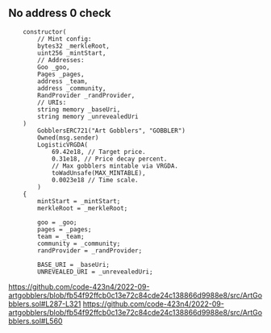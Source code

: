 ## No address 0 check 
```
    constructor(
        // Mint config:
        bytes32 _merkleRoot,
        uint256 _mintStart,
        // Addresses:
        Goo _goo,
        Pages _pages,
        address _team,
        address _community,
        RandProvider _randProvider,
        // URIs:
        string memory _baseUri,
        string memory _unrevealedUri
    )
        GobblersERC721("Art Gobblers", "GOBBLER")
        Owned(msg.sender)
        LogisticVRGDA(
            69.42e18, // Target price.
            0.31e18, // Price decay percent.
            // Max gobblers mintable via VRGDA.
            toWadUnsafe(MAX_MINTABLE),
            0.0023e18 // Time scale.
        )
    {
        mintStart = _mintStart;
        merkleRoot = _merkleRoot;

        goo = _goo;
        pages = _pages;
        team = _team;
        community = _community;
        randProvider = _randProvider;

        BASE_URI = _baseUri;
        UNREVEALED_URI = _unrevealedUri;
```
https://github.com/code-423n4/2022-09-artgobblers/blob/fb54f92ffcb0c13e72c84cde24c138866d9988e8/src/ArtGobblers.sol#L287-L321
https://github.com/code-423n4/2022-09-artgobblers/blob/fb54f92ffcb0c13e72c84cde24c138866d9988e8/src/ArtGobblers.sol#L560
